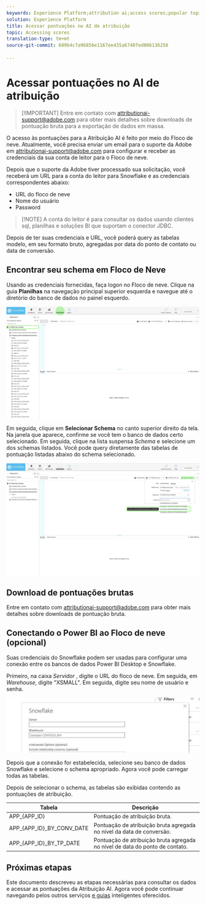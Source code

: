 ```yaml
---
keywords: Experience Platform;attribution ai;access scores;popular topics
solution: Experience Platform
title: Acessar pontuações no AI de atribuição
topic: Accessing scores
translation-type: tm+mt
source-git-commit: 689b4c7a96856e1167ee435a6740fed006136256

---
```



# Acessar pontuações no AI de atribuição

>[!IMPORTANT] Entre em contato com attributionai-support@adobe.com para obter mais detalhes sobre downloads de pontuação bruta para a exportação de dados em massa.

O acesso às pontuações para a Atribuição AI é feito por meio do Floco de neve. Atualmente, você precisa enviar um email para o suporte da Adobe em attributionai-support@adobe.com para configurar e receber as credenciais da sua conta de leitor para o Floco de neve.

Depois que o suporte da Adobe tiver processado sua solicitação, você receberá um URL para a conta do leitor para Snowflake e as credenciais correspondentes abaixo:

- URL do floco de neve
- Nome do usuário
- Password

>[!NOTE] A conta do leitor é para consultar os dados usando clientes sql, planilhas e soluções BI que suportam o conector JDBC.

Depois de ter suas credenciais e URL, você poderá query as tabelas modelo, em seu formato bruto, agregadas por data do ponto de contato ou data de conversão.

## Encontrar seu schema em Floco de Neve

Usando as credenciais fornecidas, faça logon no Floco de neve. Clique na guia **Planilhas** na navegação principal superior esquerda e navegue até o diretório do banco de dados no painel esquerdo.

![Planilhas e navegação](./images/download-scores/edited_snowflake_1.png)

Em seguida, clique em **Selecionar Schema** no canto superior direito da tela. Na janela que aparece, confirme se você tem o banco de dados certo selecionado. Em seguida, clique na lista suspensa *Schema* e selecione um dos schemas listados. Você pode query diretamente das tabelas de pontuação listadas abaixo do schema selecionado.

![localizar um schema](./images/download-scores/edited_snowflake_2.png)

## Download de pontuações brutas

Entre em contato com attributionai-support@adobe.com para obter mais detalhes sobre downloads de pontuação bruta.

## Conectando o Power BI ao Floco de neve (opcional)

Suas credenciais do Snowflake podem ser usadas para configurar uma conexão entre os bancos de dados Power BI Desktop e Snowflake.

Primeiro, na caixa *Servidor* , digite o URL do floco de neve. Em seguida, em *Warehouse*, digite &quot;XSMALL&quot;. Em seguida, digite seu nome de usuário e senha.

![exemplo de POWERBI](./images/download-scores/powerbi-snowflake.png)

Depois que a conexão for estabelecida, selecione seu banco de dados Snowflake e selecione o schema apropriado. Agora você pode carregar todas as tabelas.

Depois de selecionar o schema, as tabelas são exibidas contendo as pontuações de atribuição.

| Tabela | Descrição |
| ----- | ----------- |
| APP_{APP_ID} | Pontuação de atribuição bruta. |
| APP_{APP_ID}_BY_CONV_DATE | Pontuação de atribuição bruta agregada no nível da data de conversão. |
| APP_{APP_ID}_BY_TP_DATE | Pontuação de atribuição bruta agregada no nível de data do ponto de contato. |

## Próximas etapas

Este documento descreveu as etapas necessárias para consultar os dados e acessar as pontuações da Atribuição AI. Agora você pode continuar navegando pelos outros serviços [e guias](../home.md) inteligentes oferecidos.